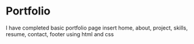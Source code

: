 # Portfolio
I have completed basic portfolio page insert home, about, project, skills, resume, contact, footer using html and css 
